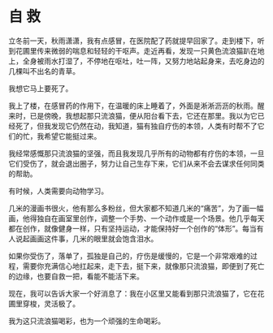 # 自 救

立冬前一天，秋雨潇潇，我有点感冒，在医院配了药就提早回家了。走到楼下，听到花圃里传来微弱的喘息和轻轻的干呕声。走近再看，发现一只黄色流浪猫趴在地上，全身被雨水打湿了，不停地在呕吐，吐一阵，又努力地站起身来，去吃身边的几棵叫不出名的青草。 

我想它马上要死了。 

我上了楼，在感冒药的作用下，在温暖的床上睡着了，外面是淅淅沥沥的秋雨。醒来时，已是傍晚，我想起那只流浪猫，便从阳台看下去，它还在那里。我以为它已经死了，但我发现它仍然在动，我知道，猫有独自疗伤的本领，人类有时帮不了它们的忙，我希望它能挺过来。 

我经常感慨那只流浪猫的坚强，而且我发现几乎所有的动物都有疗伤的本领，一旦它们受伤了，就会退出圈子，努力让自己生存下来，它们从来不会去谋求任何同类的帮助。 

有时候，人类需要向动物学习。 

几米的漫画书很火，他有那么多粉丝，但大家都不知道几米的“痛苦”，为了画一幅画，他得独自在画室里创作，调整一个手势、一个动作或是一个场景。他几乎每天都在创作，就像健身一样，只有坚持运动，才能保持好一个创作的“体形”。每当有人说起画画这件事，几米的眼里就会饱含泪水。 

如果你受伤了，落单了，孤独是自己的，疗伤是缓慢的，它是一个非常艰难的过程，需要你充满信心地扛起来，走下去，挺下来，就像那只流浪猫，即便到了死亡的边缘，也要自救一把，看能不能活下来。 

现在，我可以告诉大家一个好消息了：我在小区里又能看到那只流浪猫了，它在花圃里穿梭，灵活极了。 

我为这只流浪猫喝彩，也为一个顽强的生命喝彩。